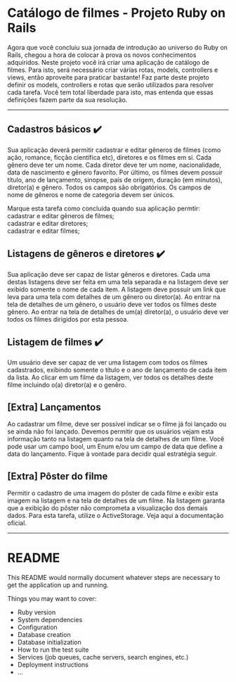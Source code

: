 # Catálogo de filmes - Projeto Ruby on Rails
Agora que você concluiu sua jornada de introdução ao universo do Ruby on Rails, chegou a hora de colocar à prova os novos conhecimentos adquiridos. 
Neste projeto você irá criar uma aplicação de catálogo de filmes. Para isto, será necessário criar várias rotas, models, controllers e views, então aproveite para praticar bastante!
Faz parte deste projeto definir os models, controllers e rotas que serão utilizados para resolver cada tarefa. Você tem total liberdade para isto, mas entenda que essas definições fazem parte da sua resolução.

----

## Cadastros básicos ✔️
Sua aplicação deverá permitir cadastrar e editar gêneros de filmes (como ação, romance, ficção científica etc), diretores e os filmes em si. Cada gênero deve ter um nome. Cada diretor deve ter um nome, nacionalidade, data de nascimento e gênero favorito. Por último, os filmes devem possuir título, ano de lançamento, sinopse, país de origem, duração (em minutos), diretor(a) e gênero.
Todos os campos são obrigatórios. Os campos de nome de gêneros e nome de categoria devem ser únicos.

Marque esta tarefa como concluída quando sua aplicação permtir: <br>
cadastrar e editar gêneros de filmes; <br>
cadastrar e editar diretores; <br>
cadastrar e editar filmes;

## Listagens de gêneros e diretores ✔️
Sua aplicação deve ser capaz de listar gêneros e diretores. Cada uma destas listagens deve ser feita em uma tela separada e na listagem deve ser exibido somente o nome de cada item.
A listagem deve possuir um link que leva para uma tela com detalhes de um gênero ou diretor(a).
Ao entrar na tela de detalhes de um gênero, o usuário deve ver todos os filmes deste gênero.
Ao entrar na tela de detalhes de um(a) diretor(a), o usuário deve ver todos os filmes dirigidos por esta pessoa.

## Listagem de filmes ✔️
Um usuário deve ser capaz de ver uma listagem com todos os filmes cadastrados, exibindo somente o título e o ano de lançamento de cada item da lista.
Ao clicar em um filme da listagem, ver todos os detalhes deste filme incluindo o(a) diretor(a) e o genêro.

## [Extra] Lançamentos
Ao cadastrar um filme, deve ser possível indicar se o filme já foi lançado ou se ainda não foi lançado. 
Devemos permitir que os usuários vejam esta informação tanto na listagem quanto na tela de detalhes de um filme.
Você pode usar um campo bool, um Enum e/ou um campo de data que define a data do lançamento. Fique à vontade para decidir qual estratégia seguir.

## [Extra] Pôster do filme
Permitir o cadastro de uma imagem do pôster de cada filme e exibir esta imagem na listagem e na tela de detalhes de um filme. 
Na listagem garanta que a exibição do pôster não comprometa a visualização dos demais dados.
Para esta tarefa, utilize o ActiveStorage. Veja aqui a documentação oficial.

----

# README

This README would normally document whatever steps are necessary to get the
application up and running.

Things you may want to cover:
* Ruby version
* System dependencies
* Configuration
* Database creation
* Database initialization
* How to run the test suite
* Services (job queues, cache servers, search engines, etc.)
* Deployment instructions
* ...

